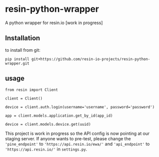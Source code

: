 # resin-python-wrapper
A python wrapper for resin.io [work in progress]


## Installation

to install from git:

```
pip install git+https://github.com/resin-io-projects/resin-python-wrapper.git
```

## usage 

```
from resin import Client

client = Client()

device = client.auth.login(username='username', password='password')

app = client.models.application.get_by_id(app_id) 

device = client.models.device.get(uuid)
```

This project is work in progress so the API config is now pointing at our staging server.
If anyone wants to pre-test, please change the `'pine_endpoint'` to `'https://api.resin.io/ewa/'` and `'api_endpoint'` to `'https://api.resin.io/'` in `settings.py`.
